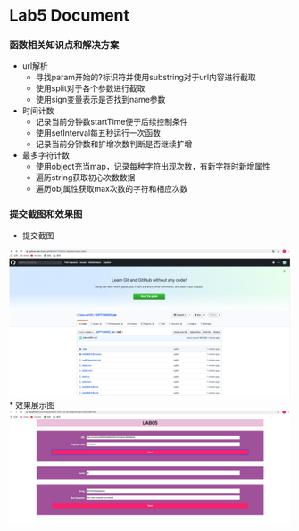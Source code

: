 # Lab5 Document
### 函数相关知识点和解决方案
* url解析
    * 寻找param开始的?标识符并使用substring对于url内容进行截取
    * 使用split对于各个参数进行截取
    * 使用sign变量表示是否找到name参数
* 时间计数
    * 记录当前分钟数startTime便于后续控制条件
    * 使用setInterval每五秒运行一次函数
    * 记录当前分钟数和扩增次数判断是否继续扩增
* 最多字符计数
    * 使用object充当map，记录每种字符出现次数，有新字符时新增属性
    * 遍历string获取初心次数数据
    * 遍历obj属性获取max次数的字符和相应次数

### 提交截图和效果图
* 提交截图 
<img src="提交截图.png">
* 效果展示图 
<img src="效果展示截图.png">